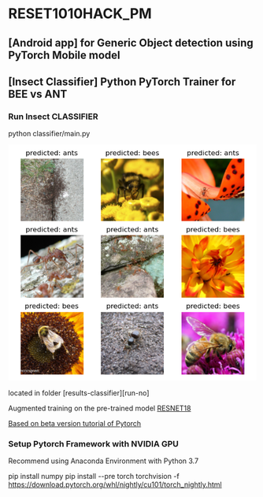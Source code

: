 # RESET1010HACK_PM

## [Android app] for Generic Object detection using PyTorch Mobile model

## [Insect Classifier] Python PyTorch Trainer for BEE vs ANT

### Run Insect CLASSIFIER

python classifier/main.py

![Result](results-classifier/50epoch/latest/Figure_2.png)

located in folder [results-classifier][run-no]

Augmented training on the pre-trained model [RESNET18](https://pytorch.org/hub/pytorch_vision_resnet/)

[Based on beta version tutorial of Pytorch](https://pytorch.org/tutorials/intermediate/quantized_transfer_learning_tutorial.html)

### Setup Pytorch Framework with NVIDIA GPU

Recommend using Anaconda Environment with Python 3.7

pip install numpy
pip install --pre torch torchvision -f https://download.pytorch.org/whl/nightly/cu101/torch_nightly.html
